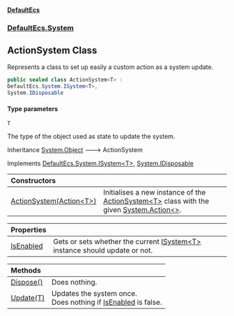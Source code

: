 #### [DefaultEcs](DefaultEcs.md 'DefaultEcs')
### [DefaultEcs.System](DefaultEcs.md#DefaultEcs.System 'DefaultEcs.System')

## ActionSystem<T> Class

Represents a class to set up easily a custom action as a system update.

```csharp
public sealed class ActionSystem<T> :
DefaultEcs.System.ISystem<T>,
System.IDisposable
```
#### Type parameters

<a name='DefaultEcs.System.ActionSystem_T_.T'></a>

`T`

The type of the object used as state to update the system.

Inheritance [System.Object](https://docs.microsoft.com/en-us/dotnet/api/System.Object 'System.Object') &#129106; ActionSystem<T>

Implements [DefaultEcs.System.ISystem&lt;](ISystem_T_.md 'DefaultEcs.System.ISystem<T>')[T](ActionSystem_T_.md#DefaultEcs.System.ActionSystem_T_.T 'DefaultEcs.System.ActionSystem<T>.T')[&gt;](ISystem_T_.md 'DefaultEcs.System.ISystem<T>'), [System.IDisposable](https://docs.microsoft.com/en-us/dotnet/api/System.IDisposable 'System.IDisposable')

| Constructors | |
| :--- | :--- |
| [ActionSystem(Action&lt;T&gt;)](ActionSystem_T_.ActionSystem(Action_T_).md 'DefaultEcs.System.ActionSystem<T>.ActionSystem(System.Action<T>)') | Initialises a new instance of the [ActionSystem&lt;T&gt;](ActionSystem_T_.md 'DefaultEcs.System.ActionSystem<T>') class with the given [System.Action&lt;&gt;](https://docs.microsoft.com/en-us/dotnet/api/System.Action-1 'System.Action`1'). |

| Properties | |
| :--- | :--- |
| [IsEnabled](ActionSystem_T_.IsEnabled.md 'DefaultEcs.System.ActionSystem<T>.IsEnabled') | Gets or sets whether the current [ISystem&lt;T&gt;](ISystem_T_.md 'DefaultEcs.System.ISystem<T>') instance should update or not. |

| Methods | |
| :--- | :--- |
| [Dispose()](ActionSystem_T_.Dispose().md 'DefaultEcs.System.ActionSystem<T>.Dispose()') | Does nothing. |
| [Update(T)](ActionSystem_T_.Update(T).md 'DefaultEcs.System.ActionSystem<T>.Update(T)') | Updates the system once.<br/>Does nothing if [IsEnabled](ISystem_T_.IsEnabled.md 'DefaultEcs.System.ISystem<T>.IsEnabled') is false. |

